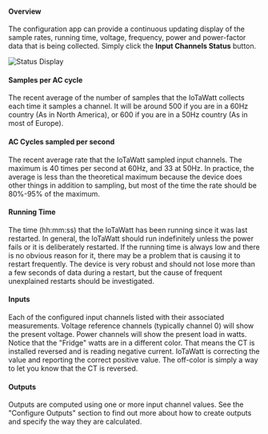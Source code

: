 #### Overview

The configuration app can provide a continuous updating display of the sample rates, running time, voltage, frequency, power and power-factor data that is being collected.  Simply click the **Input Channels Status** button.

![Status Display](http://iotawatt.com/Images/Capture2.JPG)
#### Samples per AC cycle

The recent average of the number of samples that the IoTaWatt collects each time it samples a channel. It will be around 500 if you are in a 60Hz country (As in North America), or 600 if you are in a 50Hz country (As in most of Europe).

#### AC Cycles sampled per second

The recent average rate that the IoTaWatt sampled input channels. The maximum is 40 times per second at 60Hz, and 33 at 50Hz.  In practice, the average is less than the theoretical maximum because the device does other things in addition to sampling, but most of the time the rate should be 80%-95% of the maximum.

#### Running Time 

The time (hh:mm:ss) that the IoTaWatt has been running since it was last restarted.  In general, the IoTaWatt should run indefinitely unless the power fails or it is deliberately restarted. If the running time is always low and there is no obvious reason for it, there may be a problem that is causing it to restart frequently.  The device is very robust and should not lose more than a few seconds of data during a restart, but the cause of frequent unexplained restarts should be investigated.

#### Inputs

Each of the configured input channels listed with their associated measurements. Voltage reference channels (typically channel 0) will show the present voltage.  Power channels will show the present load in watts. Notice that the "Fridge" watts are in a different color.  That means the CT is installed reversed and is reading negative current.  IoTaWatt is correcting the value and reporting the correct positive value.  The off-color is simply a way to let you know that the CT is reversed.

#### Outputs

Outputs are computed using one or more input channel values. See the "Configure Outputs" section to find out more about how to create outputs and specify the way they are calculated. 

